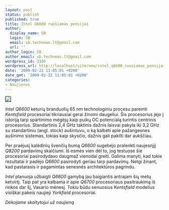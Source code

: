 ```yaml
---
layout: post
status: publish
published: true
title: Intel Q6600 ruošiamas pensijai
author:
  display_name: SB
  login: SB
  email: sb.technews.lt@gmail.com
  url: ''
author_login: SB
author_email: sb.technews.lt@gmail.com
wordpress_id: 3105
wordpress_url: http://localhost/site/new/intel_q6600_ruosiamas_pensijai/
date: '2009-02-22 11:05:01 +0200'
date_gmt: '2009-02-22 11:05:01 +0200'
categories:
- Naujienos
---
```

<div class="imgright"><img src="http://tbn2.google.com/images?q=tbn:cfTal-fkLLNhNM:http://iextremepc.com/Intel-QuadCore_Q6600-Q9300-Q9450.jpg" border="1" /></div>
<p><i>Intel Q6600</i> keturių branduolių 65 nm technologiniu procesu paremti <i>Kentsfield</i> procesoriai tikriausiai gerai žinomi daugeliui. Šis procesorius įėjo į istoriją tarp spartinimo mėgėjų kaip puikų OC potencialą turintis centrinis procesorius. Standartinis 2,4 GHz taktinis dažnis laisvai pakyla iki 3,2 GHz su standartiniu (angl. stock) aušintuvu, o ką kalbėti apie pažangesnes aušinimo sistemas, tokias kaip skysčio, dažnis gali pakilti dar aukščiau.</p>
<p>Per praėjusį kalėdinių švenčių bumą <i>Q6600</i> sugebėjo pralenkti naujesnįjį <i>Q8200</i> pardavimų skaičiumi. Iš esmės vien dėl to, jog testuose šie procesoriai pasirodydavo daugmaž vienodai greiti. Galima manyti, kad tokie rezultatai ir padėjo <i>Q6600</i> pasirodyti geriau tarp pardavimų. Netgi žinant, kad pastarasis ir pagamintas senesnės architektūros pagrindu.</p>
<p><i>Intel</i> planuoja užbaigti <i>Q6600</i> gamybą jau baigiantis antrajam šių metų ketvirtį. Taip pat yra kalbama ir apie <i>Q6700 </i>procesoriaus pasitraukimą iš rinkos dar šį, Vasario mėnesį. Tokiu būdu senuosius <i>Kentsfield</i> modelius visiškai pakeis naujieji <i>Yorkfield</i> procesoriai.</p>
<p><i>Dėkojame skaitytojui už naujieną</i></p>
